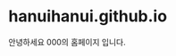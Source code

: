 # hanuihanui.github.io
<html>
    <head>
        <title>000의 홈페이지</title>
    </head>
    <body>
        안녕하세요 000의 홈페이지 입니다.
    </body>
</html>